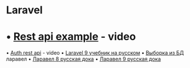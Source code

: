 # Laravel 
# • [Rest api example](https://www.youtube.com/watch?v=HglMWjVgmTE) - video
• [Auth rest api](https://youtu.be/2zKoS8GsKK8) - video
• [Laravel 9 учебник на русском](https://www.code.mu/ru/php/framework/laravel/book/prime/)
• [Выборка из БД](https://www.mousedc.ru/learning/413-vyborka-baza-dannyh-laravel/) ларавел
• [Ларавел 8 русская дока](https://laravel.su/)
• [Ларавел 9 русская дока](https://github.com/russsiq/laravel-docs-ru/blob/9.x/docs/mail.md)
